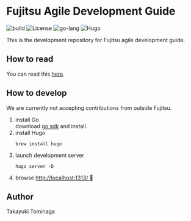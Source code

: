 # Fujitsu Agile Development Guide

![build](https://img.shields.io/badge/build-passing-brightgreen?style=flat-square)
![License](https://img.shields.io/badge/license-CC%20BY--NC--SA%204.0-green?style=flat-square)
![go-lang](https://img.shields.io/badge/Go-^1.16.6-76E1FE.svg?logo=go&style=flat-square)
![Hugo](https://img.shields.io/badge/Hugo-%5E0.87.0-ff4088?style=flat-square&logo=hugo)

This is the development repository for Fujitsu agile development guide.

## How to read

You can read this [here](https://onebase-fujitsu.github.io/agile-dev-guide/).

## How to develop

We are currently not accepting contributions from outside Fujitsu.

1. install Go  
   download [go sdk](https://golang.org/dl/) and install.
2. install Hugo
    ```shell
    brew install hugo
    ```
3. launch development server
    ```shell
    hugo server -D
    ```
4. browse [http://localhost:1313/ ](http://localhost:1313/) 🚀

## Author

Takayuki Tominaga